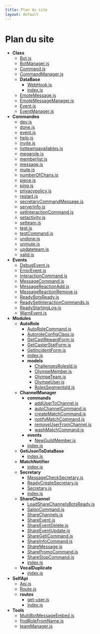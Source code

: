 ```yaml
---
title: Plan du site
layout: default
---
```


# Plan du site

* **Class**
  * [Bot.js](./Class/Bot.md)
  * [BotManager.js](./Class/BotManager.md)
  * [Command.js](./Class/Command.md)
  * [CommandManager.js](./Class/CommandManager.md)
  * **DataBase**
    * [WebHook.js](./Class/DataBase/WebHook.md)
    * [index.js](./Class/DataBase/index.md)
  * [EmoteMessage.js](./Class/EmoteMessage.md)
  * [EmoteMessageManager.js](./Class/EmoteMessageManager.md)
  * [Event.js](./Class/Event.md)
  * [EventManager.js](./Class/EventManager.md)
* **Commandes**
  * [dev.js](./Commandes/dev.md)
  * [done.js](./Commandes/done.md)
  * [event.js](./Commandes/event.md)
  * [help.js](./Commandes/help.md)
  * [invite.js](./Commandes/invite.md)
  * [listteamsavailables.js](./Commandes/listteamsavailables.md)
  * [megarole.js](./Commandes/megarole.md)
  * [memberlist.js](./Commandes/memberlist.md)
  * [message.js](./Commandes/message.md)
  * [mute.js](./Commandes/mute.md)
  * [numberOfChans.js](./Commandes/numberOfChans.md)
  * [piece.js](./Commandes/piece.md)
  * [ping.js](./Commandes/ping.md)
  * [privacypolicy.js](./Commandes/privacypolicy.md)
  * [restart.js](./Commandes/restart.md)
  * [secretaryCommandMessage.js](./Commandes/secretaryCommandMessage.md)
  * [serverinfo.js](./Commandes/serverinfo.md)
  * [setInteractionCommand.js](./Commandes/setInteractionCommand.md)
  * [setactivity.js](./Commandes/setactivity.md)
  * [setteam.js](./Commandes/setteam.md)
  * [test.js](./Commandes/test.md)
  * [testCommand.js](./Commandes/testCommand.md)
  * [undone.js](./Commandes/undone.md)
  * [unmute.js](./Commandes/unmute.md)
  * [updateteam.js](./Commandes/updateteam.md)
  * [valid.js](./Commandes/valid.md)
* **Events**
  * [DebugEvent.js](./Events/DebugEvent.md)
  * [ErrorEvent.js](./Events/ErrorEvent.md)
  * [InteractionCommand.js](./Events/InteractionCommand.md)
  * [MessageCommand.js](./Events/MessageCommand.md)
  * [MessageReactionAdd.js](./Events/MessageReactionAdd.md)
  * [MessageReactionRemove.js](./Events/MessageReactionRemove.md)
  * [ReadyBotsReady.js](./Events/ReadyBotsReady.md)
  * [ReadySetInteractionCommands.js](./Events/ReadySetInteractionCommands.md)
  * [ReadyStartingLog.js](./Events/ReadyStartingLog.md)
  * [WarnEvent.js](./Events/WarnEvent.md)
* **Modules**
  * **AutoRole**
    * [AutoRoleCommand.js](./Modules/AutoRole/AutoRoleCommand.md)
    * [AutoroleConfigClass.js](./Modules/AutoRole/AutoroleConfigClass.md)
    * [GetCastRewardForm.js](./Modules/AutoRole/GetCastRewardForm.md)
    * [GetCasterStatForm.js](./Modules/AutoRole/GetCasterStatForm.md)
    * [GetIncidentForm.js](./Modules/AutoRole/GetIncidentForm.md)
    * [index.js](./Modules/AutoRole/index.md)
    * **models**
      * [ChallengesRolesId.js](./Modules/AutoRole/models/ChallengesRolesId.md)
      * [OlympeMember.js](./Modules/AutoRole/models/OlympeMember.md)
      * [OlympeTeam.js](./Modules/AutoRole/models/OlympeTeam.md)
      * [OlympeUser.js](./Modules/AutoRole/models/OlympeUser.md)
      * [RolesSegmentsId.js](./Modules/AutoRole/models/RolesSegmentsId.md)
  * **ChannelManager**
    * **commands**
      * [addUserToChannel.js](./Modules/ChannelManager/commands/addUserToChannel.md)
      * [autoChannelCommand.js](./Modules/ChannelManager/commands/autoChannelCommand.md)
      * [createMatchCommand.js](./Modules/ChannelManager/commands/createMatchCommand.md)
      * [notifyMatchCommand.js](./Modules/ChannelManager/commands/notifyMatchCommand.md)
      * [removeUserFromChannel.js](./Modules/ChannelManager/commands/removeUserFromChannel.md)
      * [washMatchCommand.js](./Modules/ChannelManager/commands/washMatchCommand.md)
    * **events**
      * [NewGuildMember.js](./Modules/ChannelManager/events/NewGuildMember.md)
    * [index.js](./Modules/ChannelManager/index.md)
  * **GetiJsonToDataBase**
    * [index.js](./Modules/GetiJsonToDataBase/index.md)
  * **MatchNotifier**
    * [index.js](./Modules/MatchNotifier/index.md)
  * **Secretary**
    * [MessageCheckSecretary.js](./Modules/Secretary/MessageCheckSecretary.md)
    * [ReadyCreateSecretary.js](./Modules/Secretary/ReadyCreateSecretary.md)
    * [Secretary.js](./Modules/Secretary/Secretary.md)
    * [index.js](./Modules/Secretary/index.md)
  * **ShareChannel**
    * [LoadShareChannelsBotsReady.js](./Modules/ShareChannel/LoadShareChannelsBotsReady.md)
    * [SalonCommand.js](./Modules/ShareChannel/SalonCommand.md)
    * [ShareChannels.js](./Modules/ShareChannel/ShareChannels.md)
    * [ShareEvent.js](./Modules/ShareChannel/ShareEvent.md)
    * [ShareEventDelete.js](./Modules/ShareChannel/ShareEventDelete.md)
    * [ShareEventUpdate.js](./Modules/ShareChannel/ShareEventUpdate.md)
    * [ShareGetiCommand.js](./Modules/ShareChannel/ShareGetiCommand.md)
    * [ShareInfoCommand.js](./Modules/ShareChannel/ShareInfoCommand.md)
    * [ShareMessage.js](./Modules/ShareChannel/ShareMessage.md)
    * [SharePromoCommand.js](./Modules/ShareChannel/SharePromoCommand.md)
    * [ShareStopCommand.js](./Modules/ShareChannel/ShareStopCommand.md)
    * [index.js](./Modules/ShareChannel/index.md)
  * **VocalDuplicate**
    * [index.js](./Modules/VocalDuplicate/index.md)
* **SelfApi**
  * [Api.js](./SelfApi/Api.md)
  * [Route.js](./SelfApi/Route.md)
  * **routes**
    * [get-user.js](./SelfApi/routes/get-user.md)
    * [index.js](./SelfApi/routes/index.md)
* **Tools**
  * [MultiBotMessageEmbed.js](./Tools/MultiBotMessageEmbed.md)
  * [findRoleFromName.js](./Tools/findRoleFromName.md)
  * [teamManager.js](./Tools/teamManager.md)
